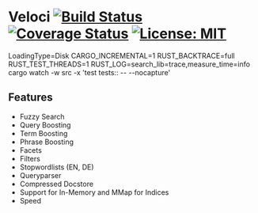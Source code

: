 # Veloci [![Build Status](https://travis-ci.org/PSeitz/native_search.svg?branch=master)](https://travis-ci.org/PSeitz/native_search) [![Coverage Status](https://coveralls.io/repos/github/PSeitz/native_search/badge.svg?branch=master)](https://coveralls.io/github/PSeitz/native_search?branch=master) [![License: MIT](https://img.shields.io/badge/License-MIT-yellow.svg)](https://opensource.org/licenses/MIT)

LoadingType=Disk CARGO_INCREMENTAL=1 RUST_BACKTRACE=full RUST_TEST_THREADS=1 RUST_LOG=search_lib=trace,measure_time=info cargo watch -w src -x 'test tests::  -- --nocapture'


## Features

- Fuzzy Search
- Query Boosting
- Term Boosting
- Phrase Boosting
- Facets
- Filters
- Stopwordlists (EN, DE)
- Queryparser
- Compressed Docstore
- Support for In-Memory and MMap for Indices
- Speed
